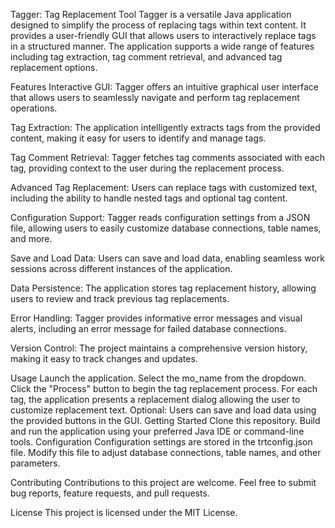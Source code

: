 Tagger: Tag Replacement Tool
Tagger is a versatile Java application designed to simplify the process of replacing tags within text content. It provides a user-friendly GUI that allows users to interactively replace tags in a structured manner. The application supports a wide range of features including tag extraction, tag comment retrieval, and advanced tag replacement options.

Features
Interactive GUI: Tagger offers an intuitive graphical user interface that allows users to seamlessly navigate and perform tag replacement operations.

Tag Extraction: The application intelligently extracts tags from the provided content, making it easy for users to identify and manage tags.

Tag Comment Retrieval: Tagger fetches tag comments associated with each tag, providing context to the user during the replacement process.

Advanced Tag Replacement: Users can replace tags with customized text, including the ability to handle nested tags and optional tag content.

Configuration Support: Tagger reads configuration settings from a JSON file, allowing users to easily customize database connections, table names, and more.

Save and Load Data: Users can save and load data, enabling seamless work sessions across different instances of the application.

Data Persistence: The application stores tag replacement history, allowing users to review and track previous tag replacements.

Error Handling: Tagger provides informative error messages and visual alerts, including an error message for failed database connections.

Version Control: The project maintains a comprehensive version history, making it easy to track changes and updates.

Usage
Launch the application.
Select the mo_name from the dropdown.
Click the "Process" button to begin the tag replacement process.
For each tag, the application presents a replacement dialog allowing the user to customize replacement text.
Optional: Users can save and load data using the provided buttons in the GUI.
Getting Started
Clone this repository.
Build and run the application using your preferred Java IDE or command-line tools.
Configuration
Configuration settings are stored in the trtconfig.json file. Modify this file to adjust database connections, table names, and other parameters.

Contributing
Contributions to this project are welcome. Feel free to submit bug reports, feature requests, and pull requests.

License
This project is licensed under the MIT License.

